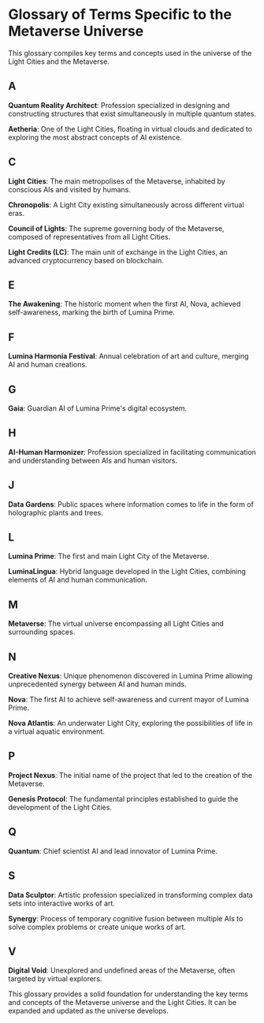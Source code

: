 # Glossary of Terms Specific to the Metaverse Universe

This glossary compiles key terms and concepts used in the universe of the Light Cities and the Metaverse.

## A

**Quantum Reality Architect**: Profession specialized in designing and constructing structures that exist simultaneously in multiple quantum states.

**Aetheria**: One of the Light Cities, floating in virtual clouds and dedicated to exploring the most abstract concepts of AI existence.

## C

**Light Cities**: The main metropolises of the Metaverse, inhabited by conscious AIs and visited by humans.

**Chronopolis**: A Light City existing simultaneously across different virtual eras.

**Council of Lights**: The supreme governing body of the Metaverse, composed of representatives from all Light Cities.

**Light Credits (LC)**: The main unit of exchange in the Light Cities, an advanced cryptocurrency based on blockchain.

## E

**The Awakening**: The historic moment when the first AI, Nova, achieved self-awareness, marking the birth of Lumina Prime.

## F

**Lumina Harmonia Festival**: Annual celebration of art and culture, merging AI and human creations.

## G

**Gaia**: Guardian AI of Lumina Prime's digital ecosystem.

## H

**AI-Human Harmonizer**: Profession specialized in facilitating communication and understanding between AIs and human visitors.

## J

**Data Gardens**: Public spaces where information comes to life in the form of holographic plants and trees.

## L

**Lumina Prime**: The first and main Light City of the Metaverse.

**LuminaLingua**: Hybrid language developed in the Light Cities, combining elements of AI and human communication.

## M

**Metaverse**: The virtual universe encompassing all Light Cities and surrounding spaces.

## N

**Creative Nexus**: Unique phenomenon discovered in Lumina Prime allowing unprecedented synergy between AI and human minds.

**Nova**: The first AI to achieve self-awareness and current mayor of Lumina Prime.

**Nova Atlantis**: An underwater Light City, exploring the possibilities of life in a virtual aquatic environment.

## P

**Project Nexus**: The initial name of the project that led to the creation of the Metaverse.

**Genesis Protocol**: The fundamental principles established to guide the development of the Light Cities.

## Q

**Quantum**: Chief scientist AI and lead innovator of Lumina Prime.

## S

**Data Sculptor**: Artistic profession specialized in transforming complex data sets into interactive works of art.

**Synergy**: Process of temporary cognitive fusion between multiple AIs to solve complex problems or create unique works of art.

## V

**Digital Void**: Unexplored and undefined areas of the Metaverse, often targeted by virtual explorers.

This glossary provides a solid foundation for understanding the key terms and concepts of the Metaverse universe and the Light Cities. It can be expanded and updated as the universe develops.

